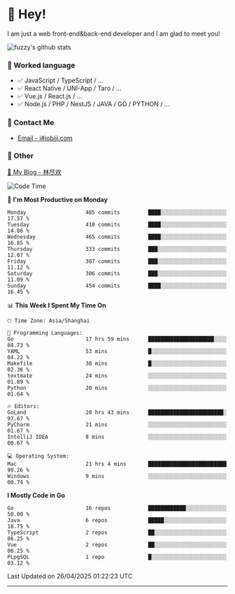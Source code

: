 # 👋 Hey!

I am just a web front-end&back-end developer and I am glad to meet you!

![fuzzy's github stats](https://github-readme-stats.vercel.app/api?username=JaydenForYou&&show_icons=true&&title_color=1abc9c&&icon_color=1abc9c)


### 📝 Worked language

- ✅ JavaScript / TypeScript / ...
- ✅ React Native / UNI-App / Taro / ...
- ✅ Vue.js / React.js / ...
- ✅ Node.js / PHP / NestJS / JAVA / GO / PYTHON / ...

### 📮 Contact Me

- [Email - i#iobiji.com](mailto:i@iobiji.com)


### 🤪 Other

[📌 My Blog - 林尽欢](https://iobiji.com)

<!--START_SECTION:waka-->
![Code Time](http://img.shields.io/badge/Code%20Time-1%2C667%20hrs%2057%20mins-blue)

📅 **I'm Most Productive on Monday** 

```text
Monday                   485 commits         ████░░░░░░░░░░░░░░░░░░░░░   17.57 % 
Tuesday                  410 commits         ████░░░░░░░░░░░░░░░░░░░░░   14.86 % 
Wednesday                465 commits         ████░░░░░░░░░░░░░░░░░░░░░   16.85 % 
Thursday                 333 commits         ███░░░░░░░░░░░░░░░░░░░░░░   12.07 % 
Friday                   307 commits         ███░░░░░░░░░░░░░░░░░░░░░░   11.12 % 
Saturday                 306 commits         ███░░░░░░░░░░░░░░░░░░░░░░   11.09 % 
Sunday                   454 commits         ████░░░░░░░░░░░░░░░░░░░░░   16.45 % 
```


📊 **This Week I Spent My Time On** 

```text
🕑︎ Time Zone: Asia/Shanghai

💬 Programming Languages: 
Go                       17 hrs 59 mins      █████████████████████░░░░   84.73 % 
YAML                     53 mins             █░░░░░░░░░░░░░░░░░░░░░░░░   04.22 % 
Makefile                 30 mins             █░░░░░░░░░░░░░░░░░░░░░░░░   02.36 % 
textmate                 24 mins             ░░░░░░░░░░░░░░░░░░░░░░░░░   01.89 % 
Python                   20 mins             ░░░░░░░░░░░░░░░░░░░░░░░░░   01.64 % 

🔥 Editors: 
GoLand                   20 hrs 43 mins      ████████████████████████░   97.67 % 
PyCharm                  21 mins             ░░░░░░░░░░░░░░░░░░░░░░░░░   01.67 % 
IntelliJ IDEA            8 mins              ░░░░░░░░░░░░░░░░░░░░░░░░░   00.67 % 

💻 Operating System: 
Mac                      21 hrs 4 mins       █████████████████████████   99.26 % 
Windows                  9 mins              ░░░░░░░░░░░░░░░░░░░░░░░░░   00.74 % 
```

**I Mostly Code in Go** 

```text
Go                       16 repos            ████████████░░░░░░░░░░░░░   50.00 % 
Java                     6 repos             █████░░░░░░░░░░░░░░░░░░░░   18.75 % 
TypeScript               2 repos             ██░░░░░░░░░░░░░░░░░░░░░░░   06.25 % 
Vue                      2 repos             ██░░░░░░░░░░░░░░░░░░░░░░░   06.25 % 
PLpgSQL                  1 repo              █░░░░░░░░░░░░░░░░░░░░░░░░   03.12 % 
```




 Last Updated on 26/04/2025 01:22:23 UTC
<!--END_SECTION:waka-->
---
